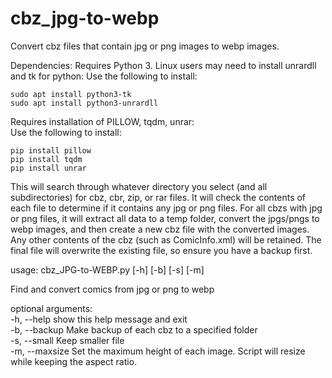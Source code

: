 # cbz_jpg-to-webp
Convert cbz files that contain jpg or png images to webp images.

Dependencies:
Requires Python 3.
Linux users may need to install unrardll and tk for python:
Use the following to install:
```
sudo apt install python3-tk
sudo apt install python3-unrardll
```

Requires installation of PILLOW, tqdm, unrar:  
Use the following to install:  
```
pip install pillow  
pip install tqdm
pip install unrar
```

This will search through whatever directory you select (and all subdirectories) for cbz, cbr, zip, or rar files.  It will check the contents of each file to determine if it contains any jpg or png files.  For all cbzs with jpg or png files, it will extract all data to a temp folder, convert the jpgs/pngs to webp images, and then create a new cbz file with the converted images.  Any other contents of the cbz (such as ComicInfo.xml) will be retained.  The final file will overwrite the existing file, so ensure you have a backup first.

usage: cbz_JPG-to-WEBP.py [-h] [-b] [-s] [-m]

Find and convert comics from jpg or png to webp

optional arguments:  
  -h, --help    show this help message and exit  
  -b, --backup  Make backup of each cbz to a specified folder  
  -s, --small   Keep smaller file  
  -m, --maxsize Set the maximum height of each image.  Script will resize while keeping the aspect ratio.
